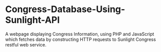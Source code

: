 # Congress-Database-Using-Sunlight-API

A webpage displaying Congress Information, using PHP and JavaScript which
fetches data by constructing HTTP requests to Sunlight Congress restful web
service.
